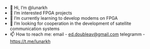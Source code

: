 - 👋 Hi, I’m @lunarkh
- 👀 I’m interested FPGA projects
- 🌱 I’m currently learning to develop modems on FPGA
- 💞️ I’m looking for cooperation in the development of satellite communication systems
- 📫 How to reach me: email - ed.doubleav@gmail.com telegramm - https://t.me/lunarkh
